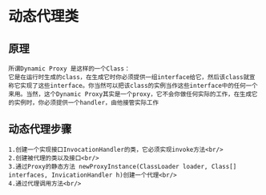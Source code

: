 动态代理类
===========
原理
-------
	所谓Dynamic Proxy 是这样的一个Class：
	它是在运行时生成的class，在生成它时你必须提供一组interface给它，然后该class就宣称它实现了这些interface。你当然可以把该class的实例当作这些interface中的任何一个来用。当然，这个Dynamic Proxy其实是一个proxy，它不会你做任何实际的工作，在生成它的实例时，你必须提供一个handler，由他接管实际工作
	
动态代理步骤
---------------
	1.创建一个实现接口InvocationHandler的类，它必须实现invoke方法<br/>
	2.创建被代理的类以及接口<br/>
	3.通过Proxy的静态方法 newProxyInstance(ClassLoader loader, Class[] interfaces, InvicationHandler h)创建一个代理<br/>
	4.通过代理调用方法<br/>